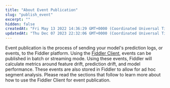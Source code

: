 ```yaml
---
title: "About Event Publication"
slug: "publish_event"
excerpt: ""
hidden: false
createdAt: "Fri May 13 2022 14:36:29 GMT+0000 (Coordinated Universal Time)"
updatedAt: "Thu Dec 07 2023 22:32:06 GMT+0000 (Coordinated Universal Time)"
---
```

Event publication is the process of sending your model's prediction logs, or events, to the Fiddler platform.  Using the [Fiddler Client](ref:about-the-fiddler-client), events can be published in batch or streaming mode.  Using these events, Fiddler will calculate metrics around feature drift, prediction drift, and model performance.  These events are also stored in Fiddler to allow for ad hoc segment analysis.  Please read the sections that follow to learn more about how to use the Fiddler Client for event publication.
